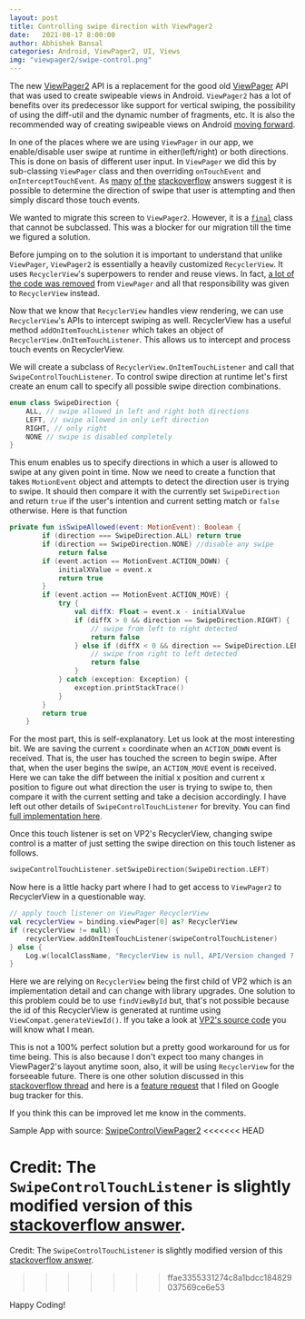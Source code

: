 ```yaml
---
layout: post
title: Controlling swipe direction with ViewPager2
date:   2021-08-17 8:00:00
author: Abhishek Bansal
categories: Android, ViewPager2, UI, Views
img: "viewpager2/swipe-control.png"
---
```


The new [ViewPager2](https://developer.android.com/training/animation/vp2-migration) API is a replacement for the good old [ViewPager](https://developer.android.com/reference/kotlin/androidx/viewpager/widget/ViewPager) API that was used to create swipeable views in Android. `ViewPager2` has a lot of benefits over its predecessor like support for vertical swiping, the possibility of using the diff-util and the dynamic number of fragments, etc. It is also the recommended way of creating swipeable views on Android [moving forward](https://developer.android.com/training/animation/vp2-migration#benefits).

In one of the places where we are using `ViewPager` in our app, we enable/disable user swipe at runtime in either(left/right) or both directions. This is done on basis of different user input. In `ViewPager` we did this by sub-classing `ViewPager` class and then overriding `onTouchEvent` and `onInterceptTouchEvent`. As [many](https://stackoverflow.com/questions/24356023/android-viewpager-detect-swipe-direction) [of the](https://stackoverflow.com/questions/19602369/how-to-disable-viewpager-from-swiping-in-one-direction) [stackoverflow](https://stackoverflow.com/questions/18660011/viewpager-disable-swiping-to-a-certain-direction/18661040#18661040) answers suggest it is possible to determine the direction of swipe that user is attempting and then simply discard those touch events. 

We wanted to migrate this screen to `ViewPager2`. However, it is a [`final`](https://android.googlesource.com/platform/frameworks/support/+/refs/heads/androidx-collection-release/viewpager2/src/main/java/androidx/viewpager2/widget/ViewPager2.java?source=post_page---------------------------#63) class that cannot be subclassed. This was a blocker for our migration till the time we figured a solution.

Before jumping on to the solution it is important to understand that unlike `ViewPager`, `ViewPager2` is essentially a heavily customized `RecyclerView`. It uses `RecyclerView`'s superpowers to render and reuse views. In fact, [a lot of the code was removed](https://medium.com/google-developer-experts/exploring-the-view-pager-2-86dbce06ff71#3566) from `ViewPager` and all that responsibility was given to  `RecyclerView` instead. 

Now that we know that `RecyclerView` handles view rendering, we can use `RecyclerView`'s APIs to intercept swiping as well. RecyclerView has a useful method `addOnItemTouchListener` which takes an object of `RecyclerView.OnItemTouchListener`. This allows us to intercept and process touch events on RecyclerView. 

We will create a subclass of `RecyclerView.OnItemTouchListener` and call that `SwipeControlTouchListener`. To control swipe direction at runtime let's first create an enum call to specify all possible swipe direction combinations.

```kotlin
enum class SwipeDirection {
    ALL, // swipe allowed in left and right both directions
    LEFT, // swipe allowed in only Left direction
    RIGHT, // only right
    NONE // swipe is disabled completely
}
```

This enum enables us to specify directions in which a user is allowed to swipe at any given point in time. Now we need to create a function that takes `MotionEvent` object and attempts to detect the direction user is trying to swipe. It should then compare it with the currently set `SwipeDirection` and return `true` if the user's intention and current setting match or `false` otherwise. Here is that function

```kotlin
private fun isSwipeAllowed(event: MotionEvent): Boolean {
        if (direction === SwipeDirection.ALL) return true
        if (direction == SwipeDirection.NONE) //disable any swipe
            return false
        if (event.action == MotionEvent.ACTION_DOWN) {
            initialXValue = event.x
            return true
        }
        if (event.action == MotionEvent.ACTION_MOVE) {
            try {
                val diffX: Float = event.x - initialXValue
                if (diffX > 0 && direction == SwipeDirection.RIGHT) {
                    // swipe from left to right detected
                    return false
                } else if (diffX < 0 && direction == SwipeDirection.LEFT) {
                    // swipe from right to left detected
                    return false
                }
            } catch (exception: Exception) {
                exception.printStackTrace()
            }
        }
        return true
    }
```

For the most part, this is self-explanatory. Let us look at the most interesting bit. We are saving the current `x` coordinate when an `ACTION_DOWN` event is received. That is, the user has touched the screen to begin swipe. After that, when the user begins the swipe, an `ACTION_MOVE` event is received. Here we can take the diff between the initial x position and current x position to figure out what direction the user is trying to swipe to, then compare it with the current setting and take a decision accordingly. I have left out other details of `SwipeControlTouchListener` for brevity. You can find [full implementation here](https://github.com/abhishekBansal/SwipeControlViewPager2/blob/master/app/src/main/java/dev/abhishekbansal/swipecontrolviewpager2/SwipeControlTouchListener.kt).

Once this touch listener is set on VP2's RecyclerView, changing swipe control is a matter of just setting the swipe direction on this touch listener as follows.
```kotlin
swipeControlTouchListener.setSwipeDirection(SwipeDirection.LEFT)
```

Now here is a little hacky part where I had to get access to `ViewPager2` to RecyclerView in a questionable way.
```kotlin
// apply touch listener on ViewPager RecyclerView
val recyclerView = binding.viewPager[0] as? RecyclerView
if (recyclerView != null) {
    recyclerView.addOnItemTouchListener(swipeControlTouchListener)
} else {
    Log.w(localClassName, "RecyclerView is null, API/Version changed ?!")
}
```
Here we are relying on `RecyclerView` being the first child of VP2 which is an implementation detail and can change with library upgrades. One solution to this problem could be to use `findViewById` but, that's not possible because the id of this RecyclerView is generated at runtime using `ViewCompat.generateViewId()`. If you take a look at [VP2's source code](https://android.googlesource.com/platform/frameworks/support/+/refs/heads/androidx-collection-release/viewpager2/src/main/java/androidx/viewpager2/widget/ViewPager2.java?source=post_page---------------------------#146) you will know what I mean. 

This is not a 100% perfect solution but a pretty good workaround for us for time being. This is also because I don't expect too many changes in ViewPager2's layout anytime soon, also, it will be using `RecyclerView` for the forseeable future. There is one other solution discussed in this [stackoverflow thread](https://stackoverflow.com/questions/56647971/how-to-disable-swiping-in-specific-direction-in-viewpager2) and here is a [feature request](https://issuetracker.google.com/issues/195903733) that I filed on Google bug tracker for this.

If you think this can be improved let me know in the comments.

Sample App with source: [SwipeControlViewPager2](https://github.com/abhishekBansal/SwipeControlViewPager2)
<<<<<<< HEAD

<b>Credit:</b>
The `SwipeControlTouchListener` is slightly modified version of this [stackoverflow answer](https://stackoverflow.com/questions/19602369/how-to-disable-viewpager-from-swiping-in-one-direction).
=======
Credit: The `SwipeControlTouchListener` is slightly modified version of this [stackoverflow answer](https://stackoverflow.com/questions/19602369/how-to-disable-viewpager-from-swiping-in-one-direction).
>>>>>>> ffae3355331274c8a1bdcc184829037569ce6e53

Happy Coding!